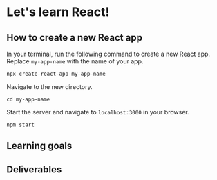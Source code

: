 # Let's learn React!

## How to create a new React app
In your terminal, run the following command to create a new React app. Replace `my-app-name` with the name of your app.

`npx create-react-app my-app-name`

Navigate to the new directory.

`cd my-app-name`

Start the server and navigate to `localhost:3000` in your browser.

`npm start`

## Learning goals

## Deliverables